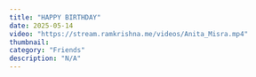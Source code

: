 ```yaml
---
title: "HAPPY BIRTHDAY"
date: 2025-05-14
video: "https://stream.ramkrishna.me/videos/Anita_Misra.mp4"
thumbnail: 
category: "Friends"
description: "N/A"
---
```


